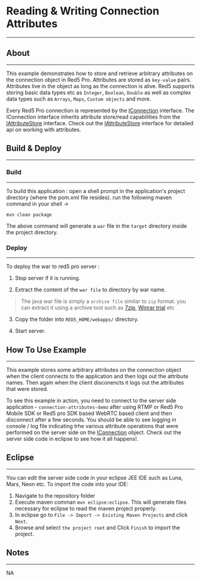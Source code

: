 # Reading & Writing Connection Attributes
---

## About
---


This example demonstrates how to store and retrieve arbitrary attributes on the connection object in Red5 Pro. Attributes are stored as `key-value` pairs. Attributes live in the object as long as the connection is alive. Red5 supports storing basic data types etc as `Integer`, `Boolean`, `Double`  as well as complex data types such as `Arrays`, `Maps`, `Custom objects` and more.

Every Red5 Pro connection is represented by the [IConnection](http://red5.org/javadoc/red5-server-common/index.html?org/red5/server/api/class-use/IConnection.html) interface. The IConnection interface inherits attribute store/read capabilities from the [IAttributeStore](#http://red5.org/javadoc/red5-server-common/org/red5/server/api/IAttributeStore.html#getAttribute-java.lang.String-) interface. Check out the [IAttributeStore](#http://red5.org/javadoc/red5-server-common/org/red5/server/api/IAttributeStore.html#getAttribute-java.lang.String-) interface for detailed api on working with attributes.


## Build & Deploy
---

### Build
---

To build this application : open a shell prompt in the application's project directory (where the pom.xml file resides). run the following maven command in your shell -> 

``` 
mvn clean package 

```

The above command will generate a `war` file in the `target` directory inside the project directory. 


### Deploy
---

To deploy the war to red5 pro server :

1. Stop server if it is running.

2. Extract the content of the `war file` to directory by war name. 

> The java war file is simply a `archive file` similar to `zip` format. you can extract it using a archive tool such as [7zip](#http://www.7-zip.org/), [Winrar trial](#http://www.rarlab.com/download.htm) etc

3. Copy the folder into `RED5_HOME/webapps/` directory.

4. Start server.



## How To Use Example
---


This example stores some arbitrary attributes on the connection object when the client connects to the application and then logs out the attribute names. Then again when the client disconencts it logs out the attributes that were stored.

To see this example in action, you need to connect to the server side application - `connection-attributes-demo` after using RTMP or Red5 Pro Mobile SDK or Red5 pro SDK based WebRTC based client and then disconnect after a few seconds. You should be able to see logging in console / log file indicating trhe various attribute operations that were performed on the server side on the [IConnection](http://red5.org/javadoc/red5-server-common/index.html?org/red5/server/api/class-use/IConnection.html) object. Check out the server side code in eclipse to see how it all happens!.



## Eclipse
---

You can edit the server side code in your eclipse JEE IDE such as Luna, Mars, Neon etc. To import the code into your IDE:

1. Navigate to the repository folder
2. Execute maven comman `mvn eclipse:eclipse`. This will generate files necessary for eclipse to read the maven project properly.
3. In eclipse go to `File -> Import -> Existing Maven Projects` and click `Next`.
4. Browse and select `the project root` and Click `Finish` to import the project.



## Notes
---

NA
